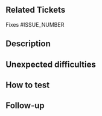 ## Related Tickets

Fixes #ISSUE_NUMBER

<!--
Use this format to link issue numbers: Fixes #123 / Closes #123
Reference: https://docs.github.com/en/github/managing-your-work-on-github/linking-a-pull-request-to-an-issue-using-a-keyword
-->

## Description

<!--
Briefly explain what this PR does.
Example: This PR [adds/removes/fixes/replaces] the [feature/bug/etc].
-->

## Unexpected difficulties

<!--
Did you encounter unexpected difficulties while making this PR?
Tell us about it, and what you did to overcome them!
-->

## How to test

<!--
Make sure you test your work before opening a PR.
Include the precise steps to reproduce in order to peer review your work.
Also include screenshots if you can so that reviewers can compare with a baseline.

Here is a small list of things you can do to check everything is working:
 Install Dependencies:- `pnpm install`
 Build Project:- `pnpm build`
 Serving To Web:- `pnpm serve`
 Run Tests:- `npm run test` or `pnpm run test`
 Check Formatting:- `npm run format` or `pnpm run format`
 Eslint Check:- `npm run lint:check` or `pnpm run lint:check`

Did you document your code?
-->

## Follow-up

<!--
What should we do next to take advantage of this work?
-->
